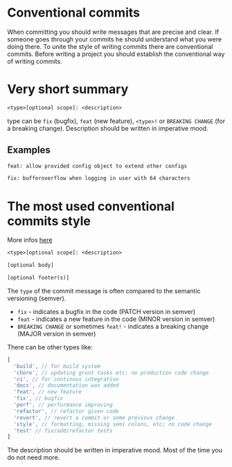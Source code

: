 # Conventional commits

When committing you should write messages that are precise and clear. If someone goes through your commits he should understand what you were doing there. To unite the style of writing commits there are conventional commits. Before writing a project you should establish the conventional way of writing commits.

# Very short summary

```txt
<type>[optional scope]: <description>
```

type can be `fix` (bugfix), `feat` (new feature), `<type>!` or `BREAKING CHANGE` (for a breaking change). Description should be written in imperative mood.

## Examples

```txt
feat: allow provided config object to extend other configs
```

```txt
fix: bufferoverflow when logging in user with 64 characters
```

# The most used conventional commits style

More infos [here](https://www.conventionalcommits.org/en/v1.0.0/)

```txt
<type>[optional scope]: <description>

[optional body]

[optional footer(s)]
```

The `type` of the commit message is often compared to the semantic versioning (semver).

* `fix` - indicates a bugfix in the code (PATCH version in semver)
* `feat` - indicates a new feature in the code (MINOR version in semver)
* `BREAKING CHANGE` or sometimes `feat!` - indicates a breaking change (MAJOR version in semver)


There can be other types like:

```js
[
  'build', // for build system
  'chore', // updating grunt tasks etc; no production code change
  'ci', // for continous integration
  'docs', // documentation was added
  'feat', // new feature
  'fix', // bugfix
  'perf', // performance improving
  'refactor', // refactor given code
  'revert', // revert a commit or some previous change
  'style', // formatting, missing semi colons, etc; no code change
  'test' // fix/add/refactor tests
]
```

The description should be written in imperative mood. Most of the time you do not need more.